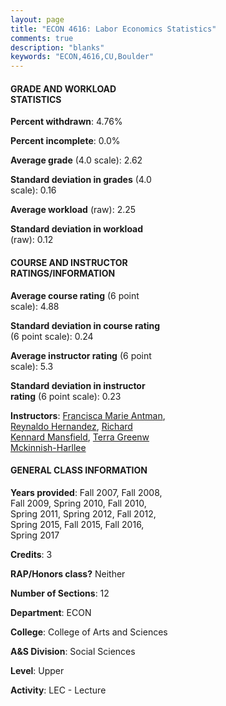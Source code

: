 ```yaml
---
layout: page
title: "ECON 4616: Labor Economics Statistics"
comments: true
description: "blanks"
keywords: "ECON,4616,CU,Boulder"
---
```

<head>
<script src="https://ajax.googleapis.com/ajax/libs/jquery/2.1.3/jquery.min.js"></script>
<script src="https://dl.dropboxusercontent.com/s/pc42nxpaw1ea4o9/highcharts.js?dl=0"></script>
<!-- <script src="../assets/js/highcharts.js"></script> -->
<style type="text/css">@font-face {
	font-family: "Bebas Neue";
	src: url(https://www.filehosting.org/file/details/544349/BebasNeue Regular.otf) format("opentype");
	}
	h1.Bebas { 
		font-family: "Bebas Neue", Verdana, Tahoma;
	}
</style>
</head>
<body>
	<div id="container" style="float: right; width: 45%; height: 88%; margin-left: 2.5%; margin-right: 2.5%;"></div>
	<script language="JavaScript">
		$(document).ready(function() {
		var chart = {type: 'column'};
		var title = {text: 'Grade Distribution'};
		var xAxis = {categories: ['A','B','C','D','F'],crosshair: true};
		var yAxis = {min: 0,title: {text: 'Percentage'}};
		var tooltip = {headerFormat: '<center><b><span style="font-size:20px">{point.key}</span></b></center>',
		               pointFormat: '<td style="padding:0"><b>{point.y:.1f}%</b></td>',
		               footerFormat: '</table>',shared: true,useHTML: true};
		var plotOptions = {column: {pointPadding: 0.0,borderWidth: 0}};  
		var credits = {enabled: false};var series= [{name: 'Percent',data: [22.92,30.5,38.73,4.89,2.95,]}];
		var json = {};
		json.chart = chart;
		json.title = title;
		json.tooltip = tooltip;
		json.xAxis = xAxis;
		json.yAxis = yAxis;  
		json.series = series;
		json.plotOptions = plotOptions;  
		json.credits = credits;
		$('#container').highcharts(json);
	});
	</script>
</body>
			   
#### GRADE AND WORKLOAD STATISTICS

**Percent withdrawn**: 4.76%

**Percent incomplete**: 0.0%

**Average grade** (4.0 scale): 2.62

**Standard deviation in grades** (4.0 scale): 0.16

**Average workload** (raw): 2.25

**Standard deviation in workload** (raw): 0.12

#### COURSE AND INSTRUCTOR RATINGS/INFORMATION

**Average course rating** (6 point scale): 4.88

**Standard deviation in course rating** (6 point scale): 0.24

**Average instructor rating** (6 point scale): 5.3

**Standard deviation in instructor rating** (6 point scale): 0.23

**Instructors**: <a href='../../instructors/Francisca_Marie_Antman'>Francisca Marie Antman</a>, <a href='../../instructors/Reynaldo_Hernandez'>Reynaldo Hernandez</a>, <a href='../../instructors/Richard_Kennard_Mansfield'>Richard Kennard Mansfield</a>, <a href='../../instructors/Terra_Greenw_Mckinnish-Harllee'>Terra Greenw Mckinnish-Harllee</a>

#### GENERAL CLASS INFORMATION

**Years provided**: Fall 2007, Fall 2008, Fall 2009, Spring 2010, Fall 2010, Spring 2011, Spring 2012, Fall 2012, Spring 2015, Fall 2015, Fall 2016, Spring 2017

**Credits**: 3

**RAP/Honors class?** Neither

**Number of Sections**: 12

**Department**: ECON

**College**: College of Arts and Sciences

**A&S Division**: Social Sciences

**Level**: Upper

**Activity**: LEC - Lecture
